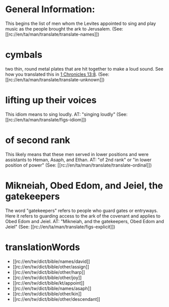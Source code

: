 # General Information:

This begins the list of men whom the Levites appointed to sing and play music as the people brought the ark to Jerusalem. (See: [[rc://en/ta/man/translate/translate-names]])

# cymbals

two thin, round metal plates that are hit together to make a loud sound. See how you translated this in [1 Chronicles 13:8](../13/07.md). (See: [[rc://en/ta/man/translate/translate-unknown]])

# lifting up their voices

This idiom means to sing loudly. AT: "singing loudly" (See: [[rc://en/ta/man/translate/figs-idiom]])

# of second rank

This likely means that these men served in lower positions and were assistants to Heman, Asaph, and Ethan. AT: "of 2nd rank" or "in lower position of power" (See: [[rc://en/ta/man/translate/translate-ordinal]])

# Mikneiah, Obed Edom, and Jeiel, the gatekeepers

The word "gatekeepers" refers to people who guard gates or entryways. Here it refers to guarding access to the ark of the covenant and applies to Obed Edom and Jeiel. AT: "Mikneiah, and the gatekeepers, Obed Edom and Jeiel" (See: [[rc://en/ta/man/translate/figs-explicit]])

# translationWords

* [[rc://en/tw/dict/bible/names/david]]
* [[rc://en/tw/dict/bible/other/assign]]
* [[rc://en/tw/dict/bible/other/harp]]
* [[rc://en/tw/dict/bible/other/joy]]
* [[rc://en/tw/dict/bible/kt/appoint]]
* [[rc://en/tw/dict/bible/names/asaph]]
* [[rc://en/tw/dict/bible/other/kin]]
* [[rc://en/tw/dict/bible/other/descendant]]